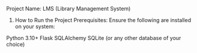 Project Name: LMS (Library Management System)
1. How to Run the Project
Prerequisites:
Ensure the following are installed on your system:

Python 3.10+
Flask
SQLAlchemy
SQLite (or any other database of your choice)

